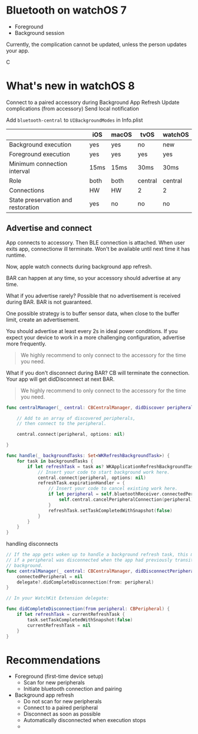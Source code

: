 # Bluetooth on watchOS 7
* Foreground
* Background session

Currently, the complication cannot be updated, unless
the person updates your app.

C
# What's new in watchOS 8
Connect to a paired accessory during Background App Refresh
Update complications (from accessory)
Send local notification

Add `bluetooth-central` to `UIBackgroundModes` in Info.plist

|                                    | iOS  | macOS | tvOS    | watchOS |
|------------------------------------|------|-------|---------|---------|
| Background execution               | yes  | yes   | no      | new     |
| Foreground execution               | yes  | yes   | yes     | yes     |
| Minimum connection interval        | 15ms | 15ms  | 30ms    | 30ms    |
| Role                               | both | both  | central | central |
| Connections                        | HW   | HW    | 2       | 2       |
| State preservation and restoration | yes  | no    | no      | no      |

## Advertise and connect
App connects to accessory.  Then BLE connection is attached.
When user exits app, connectionw ill terminate.  Won't be available until next time it has runtime.

Now, apple watch connects during background app refresh.

BAR can happen at any time, so your accessory should advertise at any time.

What if you advertise rarely?  Possible that no advertisement is received during BAR.  BAR is not guaranteed.

One possible strategy is to buffer sensor data, when close to the buffer limit, create an advertisement.

You should advertise at least every 2s in ideal power conditions.  If you expect your device to work in a more challenging configuration, advertise more frequently.

> We highly recommend to only connect to the accessory for the time you need.

What if you don't disconnect during BAR?
CB will terminate the connection.  Your app will get didDisconnect at next BAR.  

> We highly recommend to only connect to the accessory for the time you need.

```swift
func centralManager(_ central: CBCentralManager, didDiscover peripheral: CBPeripheral, advertisementData: [String: Any], rssi RSSI: NSNumber ) {

    // Add to an array of discovered peripherals,
    // then connect to the peripheral.

    central.connect(peripheral, options: nil)

}
```

```swift
func handle(_ backgroundTasks: Set<WKRefreshBackgroundTask>) {
    for task in backgroundTasks {
        if let refreshTask = task as? WKApplicationRefreshBackgroundTask {
            // Insert your code to start background work here.
            central.connect(peripheral, options: nil)
            refreshTask.expirationHandler = {
                // Insert your code to cancel existing work here.
                if let peripheral = self.bluetoothReceiver.connectedPeripheral {
                    self.central.cancelPeripheralConnection(peripheral)
                }
                refreshTask.setTaskCompletedWithSnapshot(false)
            }
        }
    }
}
```

handling disconnects

```swift
// If the app gets woken up to handle a background refresh task, this method will be called
// if a peripheral was disconnected when the app had previously transitioned to the
// background.
func centralManager(_ central: CBCentralManager, didDisconnectPeripheral peripheral: CBPeripheral, error: Error?) {
    connectedPeripheral = nil
    delegate?.didCompleteDisconnection(from: peripheral)
}
```

```swift
// In your WatchKit Extension delegate:

func didCompleteDisconnection(from peripheral: CBPeripheral) {
    if let refreshTask = currentRefreshTask {
        task.setTaskCompletedWithSnapshot(false)
        currentRefreshTask = nil
    }
}
```



# Recommendations
* Foreground (first-time device setup)
	* Scan for new peripherals
	* Initiate bluetooth connection and pairing
* Background app refresh
	* Do not scan for new peripherals
	* Connect to a paired peripheral
	* Disconnect as soon as possible
	* Automatically disconnected when execution stops
	* 